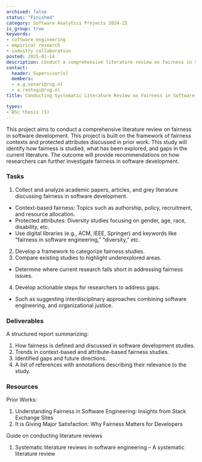 ```yaml
---
archived: false
status: "Finished"
category: Software Analytics Projects 2024-25
is_group: true
keywords:
- software engineering
- empirical research
- industry collaboration
posted: 2025-01-14
description: conduct a comprehensive literature review on fairness in software development.
contact:
  header: Supervisor(s)
  members:
  - e.g.sesari@rug.nl
  - a.rastogi@rug.nl
title: Conducting Systematic Literature Review on Fairness in Software Development

types:
- BSc thesis (5)
---
```

This project aims to conduct a comprehensive literature review on fairness in software development. This project is built on the framework of fairness contexts and protected attributes discussed in prior work. This study will identify how fairness is studied, what has been explored, and gaps in the current literature. The outcome will provide recommendations on how researchers can further investigate fairness in software development.

### Tasks
1. Collect and analyze academic papers, articles, and grey literature discussing fairness in software development.
  - Context-based fairness: Topics such as authorship, policy, recruitment, and resource allocation.
  - Protected attributes: Diversity studies focusing on gender, age, race, disability, etc.
  - Use digital libraries (e.g., ACM, IEEE, Springer) and keywords like “fairness in software engineering,” “diversity,” etc.
2. Develop a framework to categorize fairness studies.
3. Compare existing studies to highlight underexplored areas.
  - Determine where current research falls short in addressing fairness issues.
4. Develop actionable steps for researchers to address gaps.
  - Such as suggesting interdisciplinary approaches combining software engineering, and organizational justice.

### Deliverables
A structured report summarizing:
1. How fairness is defined and discussed in software development studies.
2. Trends in context-based and attribute-based fairness studies.
3. Identified gaps and future directions.
4. A list of references with annotations describing their relevance to the study.

### Resources
Prior Works:
1. Understanding Fairness in Software Engineering: Insights from Stack Exchange Sites
2. It is Giving Major Satisfaction: Why Fairness Matters for Developers
   
Guide on conducting literature reviews
1. Systematic literature reviews in software engineering – A systematic literature review
